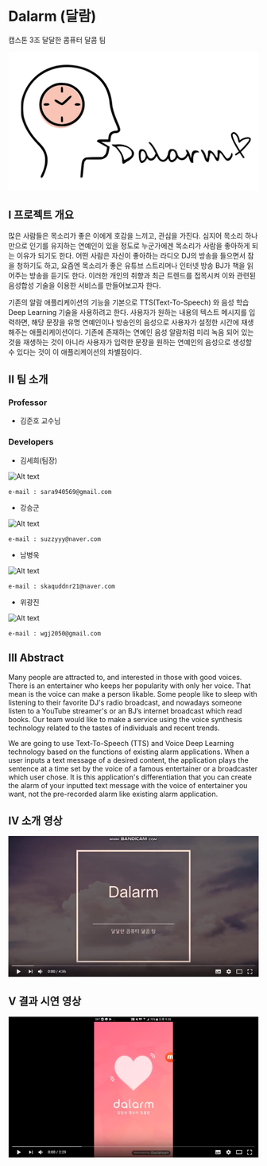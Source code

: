 # Dalarm (달람) 
캡스톤 3조 달달한 콤퓨터 달콤 팀

![Alt text](/doc/pic/dalarm_logo.png)


## I 프로젝트 개요
많은 사람들은 목소리가 좋은 이에게 호감을 느끼고, 관심을 가진다. 심지어 목소리 하나만으로 인기를 유지하는 연예인이 있을 정도로 누군가에겐 목소리가 사람을 좋아하게 되는 이유가 되기도 한다. 어떤 사람은 자신이 좋아하는 라디오 DJ의 방송을 들으면서 잠을 청하기도 하고, 요즘엔 목소리가 좋은 유튜브 스트리머나 인터넷 방송 BJ가 책을 읽어주는 방송을 듣기도 한다. 이러한 개인의 취향과 최근 트렌드를 접목시켜 이와 관련된 음성합성 기술을 이용한 서비스를 만들어보고자 한다.

기존의 알람 애플리케이션의 기능을 기본으로 TTS(Text-To-Speech) 와 음성 학습 Deep Learning 기술을 사용하려고 한다. 사용자가 원하는 내용의 텍스트 메시지를 입력하면, 해당 문장을 유명 연예인이나 방송인의 음성으로 사용자가 설정한 시간에 재생해주는 애플리케이션이다. 기존에 존재하는 연예인 음성 알람처럼 미리 녹음 되어 있는 것을 재생하는 것이 아니라 사용자가 입력한 문장을 원하는 연예인의 음성으로 생성할 수 있다는 것이 이 애플리케이션의 차별점이다.


## II 팀 소개

### Professor

- 김준호 교수님

### Developers 

- 김세희(팀장) 

![Alt text](/doc/pic/kim.jpg)

```
e-mail : sara940569@gmail.com
```


- 강승군 

![Alt text](/doc/pic/kang.jpg)

```
e-mail : suzzyyy@naver.com
```


- 남병욱 

![Alt text](/doc/pic/nam.jpg)

```
e-mail : skaquddnr21@naver.com
```


- 위광진 

![Alt text](/doc/pic/wee.jpg)

```
e-mail : wgj2050@gmail.com
```


## III Abstract 
Many people are attracted to, and interested in those with good voices. There is an entertainer who keeps her popularity with only her voice. That mean is the voice can make a person likable. Some people like to sleep with listening to their favorite DJ's radio broadcast, and nowadays someone listen to a YouTube streamer's or an BJ’s internet broadcast which read books. Our team would like to make a service using the voice synthesis technology related to the tastes of individuals and recent trends.          

We are going to use Text-To-Speech (TTS) and Voice Deep Learning technology based on the functions of existing alarm applications. When a user inputs a text message of a desired content, the application plays the sentence at a time set by the voice of a famous entertainer or a broadcaster which user chose. It is this application's differentiation that you can create the alarm of your inputted text message with the voice of entertainer you want, not the pre-recorded alarm like existing alarm application.


## IV 소개 영상

[![Video Label](/doc/pic/introduce_video.PNG)](https://www.youtube.com/watch?v=NLgzlazFzjI&feature=youtu.be)

## V  결과 시연 영상

[![Video Label](/doc/pic/final_video.PNG)](https://youtu.be/jDyjhYYQPxU)
